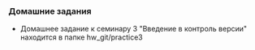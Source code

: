### Домашние задания

* Домашнее задание к семинару 3 "Введение в контроль версии" находится в папке hw_git/practice3
